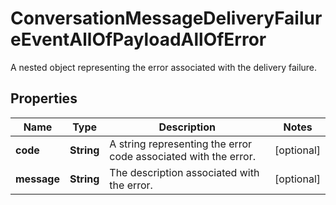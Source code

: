 

# ConversationMessageDeliveryFailureEventAllOfPayloadAllOfError

A nested object representing the error associated with the delivery failure.

## Properties

| Name | Type | Description | Notes |
|------------ | ------------- | ------------- | -------------|
|**code** | **String** | A string representing the error code associated with the error. |  [optional] |
|**message** | **String** | The description associated with the error. |  [optional] |



